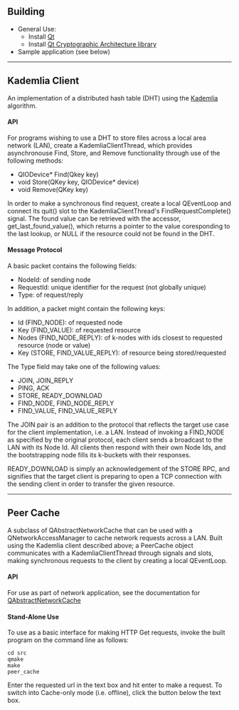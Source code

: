 ## Building
* General Use:
  * Install [Qt](http://qt.digia.com/Product/)
  * Install [Qt Cryptographic Architecture
    library](http://delta.affinix.com/docs/qca/index.html)
* Sample application (see below)

---
## Kademlia Client
An implementation of a distributed hash table (DHT) using the
[Kademlia](http://pdos.csail.mit.edu/~petar/papers/maymounkov-kademlia-lncs.pdf)
algorithm.
#### API
For programs wishing to use a DHT to store files across a local area
network (LAN), create a KademliaClientThread, which provides
asynchronouse Find, Store, and Remove functionality through use of the following
methods:

* QIODevice* Find(Qkey key)
* void Store(QKey key, QIODevice* device)
* void Remove(QKey key)

In order to make a synchronous find request, create a local QEventLoop and
connect its quit() slot to the KademliaClientThread's FindRequestComplete()
signal.  The found value can be retrieved with the accessor,
get_last_found_value(), which returns a pointer to the value coresponding to the
last lookup, or NULL if the resource could not be found in the DHT.

#### Message Protocol
A basic packet contains the following fields:

* NodeId: of sending node
* RequestId: unique identifier for the request (not globally unique)
* Type: of request/reply

In addition, a packet might contain the following keys:

* Id (FIND_NODE): of requested node
* Key (FIND_VALUE): of requested resource
* Nodes (FIND_NODE_REPLY): of k-nodes with ids closest to requested
  resource (node or value)
* Key (STORE, FIND_VALUE_REPLY): of resource being stored/requested

The Type field may take one of the following values:

* JOIN, JOIN_REPLY
* PING, ACK
* STORE, READY_DOWNLOAD
* FIND_NODE, FIND_NODE_REPLY
* FIND_VALUE, FIND_VALUE_REPLY

The JOIN pair is an addition to the protocol that reflects the target
use case for the client implementation, i.e. a LAN. Instead of invoking a
FIND_NODE as specified by the original protocol, each client sends a broadcast
to the LAN with its Node Id. All clients then respond with their own Node Ids,
and the bootstrapping node fills its k-buckets with their responses.

READY_DOWNLOAD is simply an acknowledgement of the STORE RPC, and
signifies that the target client is preparing to open a TCP connection
with the sending client in order to transfer the given resource.

---
## Peer Cache
A subclass of QAbstractNetworkCache that can be used with a
QNetworkAccessManager to cache network requests across a LAN. Built
using the Kademlia client described above; a PeerCache object
communicates with a KademliaClientThread through signals and slots,
making synchronous requests to the client by creating a local
QEventLoop.
#### API
For use as part of network application, see the documentation for
[QAbstractNetworkCache](http://doc.qt.digia.com/qt/qabstractnetworkcache.html)
#### Stand-Alone Use
To use as a basic interface for making HTTP Get requests, invoke the
built program on the command line as follows:

    cd src
    qmake
    make
    peer_cache
Enter the requested url in the text box and hit enter to make a request.
To switch into Cache-only mode (i.e. offline), click the button below
the text box.
